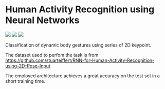 # Human Activity Recognition using Neural Networks
<img src="https://img.shields.io/badge/TensorFlow%20-%23FF6F00.svg?&style=for-the-badge&logo=TensorFlow&logoColor=white" /> <img src="https://img.shields.io/badge/pandas%20-%23150458.svg?&style=for-the-badge&logo=pandas&logoColor=white" /> <img src="https://img.shields.io/badge/numpy%20-%23013243.svg?&style=for-the-badge&logo=numpy&logoColor=white" />

Classification of dynamic body gestures using series of 2D keypoint.

The dataset used to perfom the task is from https://github.com/stuarteiffert/RNN-for-Human-Activity-Recognition-using-2D-Pose-Input

The employed architecture achieves a great accuracy on the test set in a short training time.
